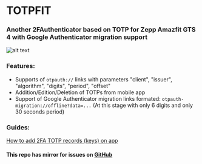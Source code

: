 # TOTPFIT

### Another 2FAuthenticator based on TOTP for Zepp Amazfit GTS 4 with Google Authenticator migration support

![alt text](docs/assets/image2.png)

### Features:

- Supports of `otpauth://` links with parameters "client", "issuer", "algorithm", "digits", "period", "offset"
- Addition/Edition/Deletion of TOTPs from mobile app
- Support of Google Authenticator migration links formated: `otpauth-migration://offline?data=...` (At this stage with only 6 digits and only 30 seconds period)

### Guides:

[How to add 2FA TOTP records (keys) on app](/docs/guides/how-to-add-totps/README.md)

#### This repo has mirror for issues on [GitHub](https://github.com/Lisoveliy/totpfit)
